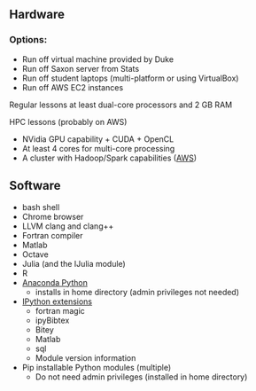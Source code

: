 Hardware
----------------------------------------

### Options:

- Run off virtual machine provided by Duke
- Run off Saxon server from Stats
- Run off student laptops (multi-platform or using VirtualBox)
- Run off AWS EC2 instances

Regular lessons at least dual-core processors and 2 GB RAM

HPC lessons (probably on AWS)

- NVidia GPU capability + CUDA + OpenCL 
- At least 4 cores for multi-core processing
- A cluster with Hadoop/Spark capabilities ([AWS](https://aws.amazon.com/articles/4926593393724923))

Software
----------------------------------------

- bash shell
- Chrome browser
- LLVM clang and clang++
- Fortran compiler
- Matlab
- Octave
- Julia (and the IJulia module)
- R
- [Anaconda Python](https://store.continuum.io/cshop/anaconda/)
    - installs in home directory (admin privileges not needed)
- [IPython extensions](https://github.com/ipython/ipython/wiki/Extensions-Index)
    - fortran magic
    - ipyBibtex
	- Bitey
	- Matlab
	- sql
	- Module version information
- Pip installable Python modules (multiple)
    - Do not need admin privileges (installed in home directory) 
